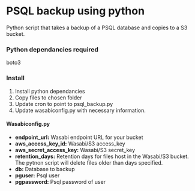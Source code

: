 # PSQL backup using python

Python script that takes a backup of a PSQL database and copies to a S3 bucket.

### Python dependancies required
boto3


### Install 

1. Install python dependancies
2. Copy files to chosen folder
3. Update cron to point to psql_backup.py
4. Update wasabiconfig.py with necessary information.


#### Wasabiconfig.py

- **endpoint_url:** Wasabi endpoint URL for your bucket 
- **aws_access_key_id:** Wasabi/S3 access_key
- **aws_secret_access_key:** Wasabi/S3 secret_key
- **retention_days:** Retention days for files host in the Wasabi/S3 bucket. The pytnon script will delete files older than days specified.
- **db:** Database to backup
- **pguser:** Psql user 
- **pgpassword:** Psql password of user

